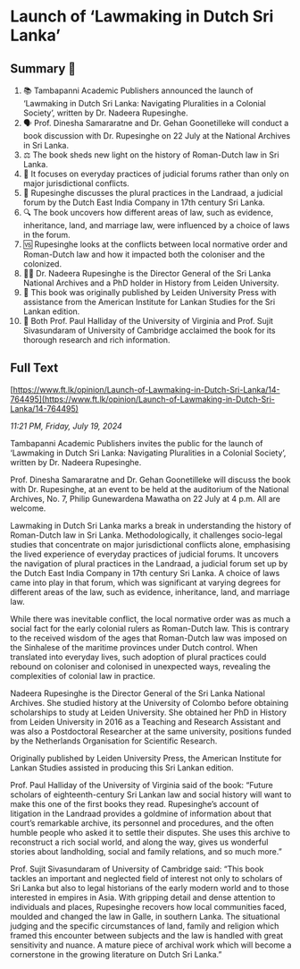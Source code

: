 # Launch of ‘Lawmaking in Dutch Sri Lanka’

## Summary 🤖

1. 📚 Tambapanni Academic Publishers announced the launch of ‘Lawmaking in Dutch Sri Lanka: Navigating Pluralities in a Colonial Society’, written by Dr. Nadeera Rupesinghe.
2. 🗣️ Prof. Dinesha Samararatne and Dr. Gehan Goonetilleke will conduct a book discussion with Dr. Rupesinghe on 22 July at the National Archives in Sri Lanka.
3. ⚖️ The book sheds new light on the history of Roman-Dutch law in Sri Lanka.
4. 📑 It focuses on everyday practices of judicial forums rather than only on major jurisdictional conflicts.
5. 👥 Rupesinghe discusses the plural practices in the Landraad, a judicial forum by the Dutch East India Company in 17th century Sri Lanka.
6. 🔍 The book uncovers how different areas of law, such as evidence, inheritance, land, and marriage law, were influenced by a choice of laws in the forum.
7. 🆚 Rupesinghe looks at the conflicts between local normative order and Roman-Dutch law and how it impacted both the coloniser and the colonized. 
8. 👩‍🎓 Dr. Nadeera Rupesinghe is the Director General of the Sri Lanka National Archives and a PhD holder in History from Leiden University.
9. 📰 This book was originally published by Leiden University Press with assistance from the American Institute for Lankan Studies for the Sri Lankan edition.
10. 👏 Both Prof. Paul Halliday of the University of Virginia and Prof. Sujit Sivasundaram of University of Cambridge acclaimed the book for its thorough research and rich information.

## Full Text

[https://www.ft.lk/opinion/Launch-of-Lawmaking-in-Dutch-Sri-Lanka/14-764495](https://www.ft.lk/opinion/Launch-of-Lawmaking-in-Dutch-Sri-Lanka/14-764495)

*11:21 PM, Friday, July 19, 2024*

Tambapanni Academic Publishers invites the public for the launch of ‘Lawmaking in Dutch Sri Lanka: Navigating Pluralities in a Colonial Society’, written by Dr. Nadeera Rupesinghe.

Prof. Dinesha Samararatne and Dr. Gehan Goonetilleke will discuss the book with Dr. Rupesinghe, at an event to be held at the auditorium of the National Archives, No. 7, Philip Gunewardena Mawatha on 22 July at 4 p.m. All are welcome.

Lawmaking in Dutch Sri Lanka marks a break in understanding the history of Roman-Dutch law in Sri Lanka. Methodologically, it challenges socio-legal studies that concentrate on major jurisdictional conflicts alone, emphasising the lived experience of everyday practices of judicial forums. It uncovers the navigation of plural practices in the Landraad, a judicial forum set up by the Dutch East India Company in 17th century Sri Lanka. A choice of laws came into play in that forum, which was significant at varying degrees for different areas of the law, such as evidence, inheritance, land, and marriage law.

While there was inevitable conflict, the local normative order was as much a social fact for the early colonial rulers as Roman-Dutch law. This is contrary to the received wisdom of the ages that Roman-Dutch law was imposed on the Sinhalese of the maritime provinces under Dutch control. When translated into everyday lives, such adoption of plural practices could rebound on coloniser and colonised in unexpected ways, revealing the complexities of colonial law in practice.

Nadeera Rupesinghe is the Director General of the Sri Lanka National Archives. She studied history at the University of Colombo before obtaining scholarships to study at Leiden University. She obtained her PhD in History from Leiden University in 2016 as a Teaching and Research Assistant and was also a Postdoctoral Researcher at the same university, positions funded by the Netherlands Organisation for Scientific Research.

Originally published by Leiden University Press, the American Institute for Lankan Studies assisted in producing this Sri Lankan edition.

Prof. Paul Halliday of the University of Virginia said of the book: “Future scholars of eighteenth-century Sri Lankan law and social history will want to make this one of the first books they read. Rupesinghe’s account of litigation in the Landraad provides a goldmine of information about that court’s remarkable archive, its personnel and procedures, and the often humble people who asked it to settle their disputes. She uses this archive to reconstruct a rich social world, and along the way, gives us wonderful stories about landholding, social and family relations, and so much more.”

Prof. Sujit Sivasundaram of University of Cambridge said: “This book tackles an important and neglected field of interest not only to scholars of Sri Lanka but also to legal historians of the early modern world and to those interested in empires in Asia. With gripping detail and dense attention to individuals and places, Rupesinghe recovers how local communities faced, moulded and changed the law in Galle, in southern Lanka. The situational judging and the specific circumstances of land, family and religion which framed this encounter between subjects and the law is handled with great sensitivity and nuance. A mature piece of archival work which will become a cornerstone in the growing literature on Dutch Sri Lanka.”

